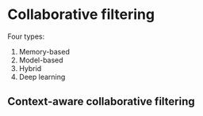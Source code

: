# Collaborative filtering

Four types:
1. Memory-based
2. Model-based
3. Hybrid 
4. Deep learning

## Context-aware collaborative filtering